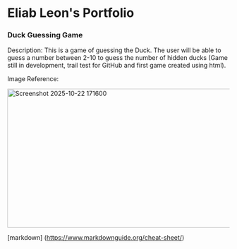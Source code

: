 # Eliab Leon's Portfolio 


### Duck Guessing Game

Description: This is a game of guessing the Duck. The user will be able to guess a number between 2-10 to guess the number of hidden ducks (Game still in development, trail test for GitHub and first game created using html).

Image Reference:

<img width="987" height="315" alt="Screenshot 2025-10-22 171600" src="https://github.com/user-attachments/assets/13929fbf-de44-4d3b-b7b8-c38171adea2d" />




[markdown] (https://www.markdownguide.org/cheat-sheet/)
